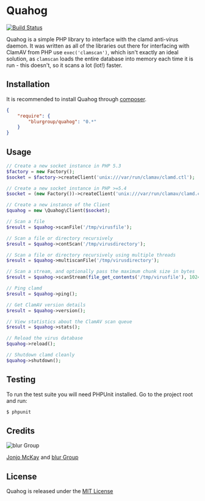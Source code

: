 Quahog
======

[![Build Status](https://travis-ci.org/jonjo-blur/quahog.png?branch=develop)](https://travis-ci.org/jonjo-blur/quahog)

Quahog is a simple PHP library to interface with the clamd anti-virus daemon. It was written as all of the libraries out
there for interfacing with ClamAV from PHP use ```exec('clamscan')```, which isn't exactly an ideal solution, as
```clamscan``` loads the entire database into memory each time it is run - this doesn't, so it scans a lot (lot!) faster.

## Installation

It is recommended to install Quahog through [composer](http://getcomposer.org).

```JSON
{
    "require": {
        "blurgroup/quahog": "0.*"
    }
}
```

## Usage

```php
// Create a new socket instance in PHP 5.3
$factory = new Factory();
$socket = $factory->createClient('unix:///var/run/clamav/clamd.ctl');

// Create a new socket instance in PHP >=5.4
$socket = (new Factory())->createClient('unix:///var/run/clamav/clamd.ctl');

// Create a new instance of the Client
$quahog = new \Quahog\Client($socket);

// Scan a file
$result = $quahog->scanFile('/tmp/virusfile');

// Scan a file or directory recursively
$result = $quahog->contScan('/tmp/virusdirectory');

// Scan a file or directory recursively using multiple threads
$result = $quahog->multiscanFile('/tmp/virusdirectory');

// Scan a stream, and optionally pass the maximum chunk size in bytes
$result = $quahog->scanStream(file_get_contents('/tmp/virusfile'), 1024);

// Ping clamd
$result = $quahog->ping();

// Get ClamAV version details
$result = $quahog->version();

// View statistics about the ClamAV scan queue
$result = $quahog->stats();

// Reload the virus database
$quahog->reload();

// Shutdown clamd cleanly
$quahog->shutdown();
```

## Testing

To run the test suite you will need PHPUnit installed. Go to the project root and run:
````bash
$ phpunit
````

## Credits

![blur Group](http://i.imgur.com/5kko4VT.png)

[Jonjo McKay](mailto:jonjo@blurgroup.com) and [blur Group](http://blurgroup.com)

## License

Quahog is released under the [MIT License](http://www.opensource.org/licenses/MIT)